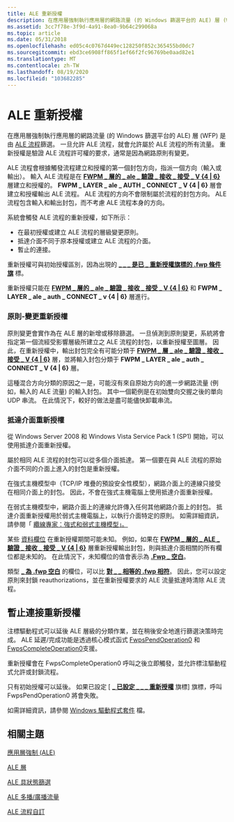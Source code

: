 ```yaml
---
title: ALE 重新授權
description: 在應用層強制執行應用層的網路流量 (的 Windows 篩選平台的 ALE) 層 (WFP) 是由 ALE 流程篩選。
ms.assetid: 3cc7f78e-3f9d-4a91-8ea0-9b64c299068a
ms.topic: article
ms.date: 05/31/2018
ms.openlocfilehash: ed05c4c0767d449ec128250f852c365455bd0dc7
ms.sourcegitcommit: ebd3ce6908ff865f1ef66f2fc96769be0aad82e1
ms.translationtype: MT
ms.contentlocale: zh-TW
ms.lasthandoff: 08/19/2020
ms.locfileid: "103682285"
---
```

# <a name="ale-reauthorization"></a>ALE 重新授權

在應用層強制執行應用層的網路流量 (的 Windows 篩選平台的 ALE) 層 (WFP) 是由 [ALE 流程](ale-stateful-filtering.md)篩選。 一旦允許 ALE 流程，就會允許屬於 ALE 流程的所有流量。 重新授權是驗證 ALE 流程許可權的要求，通常是因為網路原則有變更。

ALE 流程會根據觸發流程建立和授權的第一個封包方向，指派一個方向（輸入或輸出）。 輸入 ALE 流程是在 [**FWPM \_ 層的 \_ ale \_ 驗證 \_ 接收 \_ 接受 \_ V {4 \| 6}**](management-filtering-layer-identifiers-.md) 層建立和授權的。 **FWPM \_ LAYER \_ ale \_ AUTH \_ CONNECT \_ V {4 \| 6}** 層會建立和授權輸出 ALE 流程。 ALE 流程的方向不會限制屬於流程的封包方向。 ALE 流程包含輸入和輸出封包，而不考慮 ALE 流程本身的方向。

系統會觸發 ALE 流程的重新授權，如下所示：

-   在最初授權或建立 ALE 流程的層級變更原則。
-   抵達介面不同于原本授權或建立 ALE 流程的介面。
-   暫止的連接。

重新授權可與初始授權區別，因為出現的 [**\_ \_ \_ 是已 \_ 重新授權旗標的 .fwp 條件旗**](filtering-condition-flags-.md) 標。

重新授權只能在 [**FWPM \_ 層的 \_ ale \_ 驗證 \_ 接收 \_ 接受 \_ V {4 \| 6}**](management-filtering-layer-identifiers-.md) 和 **FWPM \_ LAYER \_ ale \_ auth \_ CONNECT \_ v {4 \| 6}** 層進行。

### <a name="policy-change-reauthorization"></a>原則-變更重新授權

原則變更會實作為在 ALE 層的新增或移除篩選。 一旦偵測到原則變更，系統將會指定第一個流經受影響層級所建立之 ALE 流程的封包，以重新授權至圖層。 因此，在重新授權中，輸出封包完全有可能分類于 [**FWPM \_ 層 \_ ale \_ 驗證 \_ 接收 \_ 接受 \_ V {4 \| 6}**](management-filtering-layer-identifiers-.md) 層，並將輸入封包分類于 **FWPM \_ LAYER \_ ale \_ auth \_ CONNECT \_ V {4 \| 6}** 層。

這種混合方向分類的原因之一是，可能沒有來自原始方向的進一步網路流量 (例如，輸入的 ALE 流量) 的輸入封包。 其中一個範例是在初始雙向交握之後的單向 UDP 串流。 在此情況下，較好的做法是盡可能儘快卸載串流。

### <a name="arrival-interface-reauthorization"></a>抵達介面重新授權

從 Windows Server 2008 和 Windows Vista Service Pack 1 (SP1) 開始，可以使用抵達介面重新授權。

屬於相同 ALE 流程的封包可以從多個介面抵達。 第一個要在與 ALE 流程的原始介面不同的介面上進入的封包是重新授權。

在強式主機模型中（TCP/IP 堆疊的預設安全性模型），網路介面上的連線只接受在相同介面上的封包。 因此，不會在強式主機電腦上使用抵達介面重新授權。

在弱式主機模型中，網路介面上的連線允許傳入任何其他網路介面上的封包。 抵達介面重新授權用於弱式主機電腦上，以執行介面特定的原則。 如需詳細資訊，請參閱「 [纜線專家：強式和弱式主機模型」。](/previous-versions/technet-magazine/cc137807(v=msdn.10))

某些 [資料欄位](filtering-conditions.md) 在重新授權期間可能未知。 例如，如果在 [**FWPM \_ 層的 \_ ALE \_ 驗證 \_ 接收 \_ 接受 \_ V {4 \| 6}**](management-filtering-layer-identifiers-.md) 層重新授權輸出封包，則與抵達介面相關的所有欄位都是未知的。 在此情況下，未知欄位的值會表示為 [**.Fwp \_ 空白**](/windows/desktop/api/Fwptypes/ne-fwptypes-fwp_data_type)。

類型 [**\_ 為 .fwp 空白**](/windows/desktop/api/Fwptypes/ne-fwptypes-fwp_data_type) 的欄位，可以比 [**對 \_ \_ 相等的 .fwp 相符**](/windows/desktop/api/Fwptypes/ne-fwptypes-fwp_match_type)。 因此，您可以設定原則來封鎖 reauthorizations，並在重新授權要求的 ALE 流量抵達時清除 ALE 流程。

## <a name="pending-connection-reauthorization"></a>暫止連接重新授權

注標驅動程式可以延後 ALE 層級的分類作業，並在稍後安全地進行篩選決策時完成。 ALE 延遲/完成功能是透過核心模式函式 [FwpsPendOperation0](/windows-hardware/drivers/ddi/fwpsk/nf-fwpsk-fwpspendoperation0) 和 [FwpsCompleteOperation0](/windows-hardware/drivers/ddi/fwpsk/nf-fwpsk-fwpscompleteoperation0)支援。

重新授權會在 FwpsCompleteOperation0 呼叫之後立即觸發，並允許標注驅動程式允許或封鎖流程。

只有初始授權可以延後。 如果已設定 [ [**\_ 已設定 \_ \_ \_ 重新授權**](filtering-condition-flags-.md) 旗標] 旗標，呼叫 FwpsPendOperation0 將會失敗。

如需詳細資訊，請參閱 [Windows 驅動程式套件](/windows-hardware/drivers/ddi/_netvista/) 檔。

## <a name="related-topics"></a>相關主題

<dl> <dt>

[應用層強制 (ALE) ](application-layer-enforcement--ale-.md)
</dt> <dt>

[ALE 層](ale-layers.md)
</dt> <dt>

[ALE 具狀態篩選](ale-stateful-filtering.md)
</dt> <dt>

[ALE 多播/廣播流量](ale-multicast-broadcast-traffic.md)
</dt> <dt>

[ALE 流程自訂](ale-flow-customization.md)
</dt> </dl>

 

 